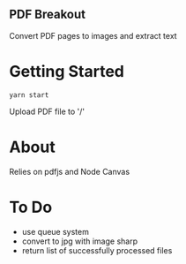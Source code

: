 ## PDF Breakout
Convert PDF pages to images and extract text

# Getting Started
`yarn start`

Upload PDF file to '/'

# About
Relies on pdfjs and Node Canvas

# To Do
- use queue system 
- convert to jpg with image sharp
- return list of successfully processed files